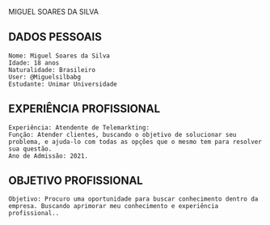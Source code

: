 MIGUEL SOARES DA SILVA 

## DADOS PESSOAIS

    Nome: Miguel Soares da Silva
    Idade: 18 anos 
    Naturalidade: Brasileiro
    User: @Miguelsilbabg
    Estudante: Unimar Universidade

## EXPERIÊNCIA PROFISSIONAL
    Experiência: Atendente de Telemarkting:
    Função: Atender clientes, buscando o objetivo de solucionar seu problema, e ajuda-lo com todas as opções que o mesmo tem para resolver sua questão.
    Ano de Admissão: 2021.
    
## OBJETIVO PROFISSIONAL
    Objetivo: Procuro uma oportunidade para buscar conhecimento dentro da empresa. Buscando aprimorar meu conhecimento e experiência profissional..
    

   
 

